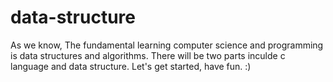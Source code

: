 # data-structure
As we know, The fundamental learning computer science and programming is data structures and algorithms. There will be two parts inculde c language and data structure. Let's get started, have fun. :)
